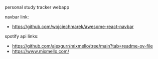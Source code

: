 personal study tracker webapp

navbar link:

- https://github.com/wojciechmarek/awesome-react-navbar

spotify api links:

- https://github.com/alexgurr/mixmello/tree/main?tab=readme-ov-file
- https://www.mixmello.com/
